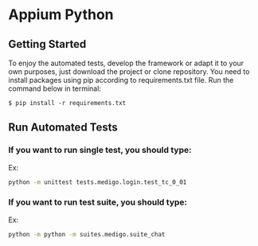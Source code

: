 # Appium Python 

## Getting Started

To enjoy the automated tests, develop the framework or adapt it to your own purposes, just download the project or clone repository. You need to install packages using pip according to requirements.txt file.
Run the command below in terminal:

```
$ pip install -r requirements.txt
```

## Run Automated Tests

### If you want to run single test, you should type: 

Ex:
```sh
python -m unittest tests.medigo.login.test_tc_0_01
```

### If you want to run test suite, you should type: 

Ex:
```sh
python -m python -m suites.medigo.suite_chat
```